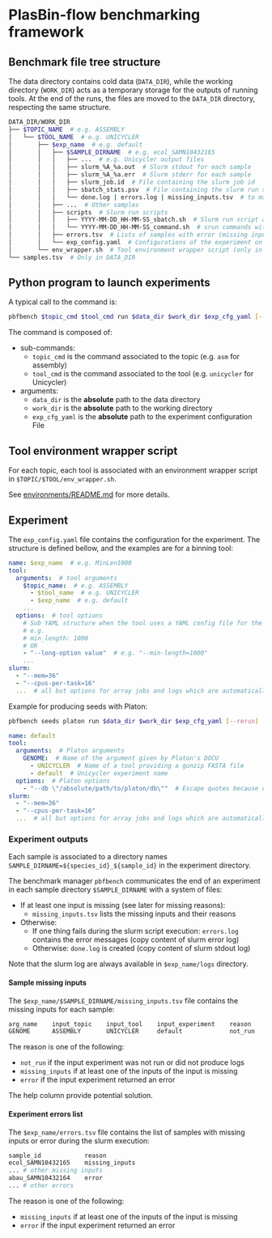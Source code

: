 # PlasBin-flow benchmarking framework

## Benchmark file tree structure

The data directory contains cold data (`DATA_DIR`), while the working directory (`WORK_DIR`) acts as a temporary storage for the outputs of running tools.
At the end of the runs, the files are moved to the `DATA_DIR` directory, respecting the same structure.

```sh
DATA_DIR/WORK_DIR
├── $TOPIC_NAME  # e.g. ASSEMBLY
│   └── $TOOL_NAME  # e.g. UNICYCLER
│       ├── $exp_name  # e.g. default
│       │   ├── $SAMPLE_DIRNAME  # e.g. ecol_SAMN10432165
│       │   │   ├── ...  # e.g. Unicycler output files
│       │   │   ├── slurm_%A_%a.out  # Slurm stdout for each sample
│       │   │   ├── slurm_%A_%a.err  # Slurm stderr for each sample
│       │   │   ├── slurm_job.id  # File containing the slurm job id
│       │   │   ├── sbatch_stats.psv  # File containing the slurm run stats (Pipe Separated Value format)
│       │   │   └── done.log | errors.log | missing_inputs.tsv  # to mark the status of the sample experiment
│       │   ├── ...  # Other samples
│       │   ├── scripts  # Slurm run scripts
│       │   │   ├── YYYY-MM-DD_HH-MM-SS_sbatch.sh  # Slurm run script according to the horodatage
│       │   │   └── YYYY-MM-DD_HH-MM-SS_command.sh  # srun commands without init and close tool environment processes
│       │   ├── errors.tsv  # Lists of samples with error (missing inputs or error during slurm run)
│       │   └── exp_config.yaml  # Configurations of the experiment on the tool for the topic
│       └── env_wrapper.sh  # Tool environment wrapper script (only in DATA_DIR tree)
└── samples.tsv  # Only in DATA_DIR
```

## Python program to launch experiments

A typical call to the command is:
<!-- DOCU fix command args order -->
```sh
pbfbench $topic_cmd $tool_cmd run $data_dir $work_dir $exp_cfg_yaml [--rerun]
```

The command is composed of:

* sub-commands:
  * `topic_cmd` is the command associated to the topic (e.g. `asm` for assembly)
  * `tool_cmd` is the command associated to the tool (e.g. `unicycler` for Unicycler)
* arguments:
  * `data_dir` is the **absolute** path to the data directory
  * `work_dir` is the **absolute** path to the working directory
  * `exp_cfg_yaml` is the **absolute** path to the experiment configuration File

## Tool environment wrapper script

For each topic, each tool is associated with an environment wrapper script in `$TOPIC/$TOOL/env_wrapper.sh`.

See [environments/README.md](environments/README.md) for more details.

## Experiment

The `exp_config.yaml` file contains the configuration for the experiment.
The structure is defined bellow, and the examples are for a binning tool:

```yaml
name: $exp_name  # e.g. MinLen1000
tool:
  arguments:  # tool arguments
    $topic_name:  # e.g. ASSEMBLY
      - $tool_name  # e.g. UNICYCLER
      - $exp_name  # e.g. default
    ...
  options:  # tool options
    # Sub YAML structure when the tool uses a YAML config file for the options
    # e.g.
    # min_length: 1000
    # OR
    - "--long-option value"  # e.g. "--min-length=1000"
    ...
slurm:
  - "--mem=36"
  - "--cpus-per-task=16"
  ...  # all but options for array jobs and logs which are automatically set
```

Example for producing seeds with Platon:

```sh
pbfbench seeds platon run $data_dir $work_dir $exp_cfg_yaml [--rerun]
```

```yaml
name: default
tool:
  arguments:  # Platon arguments
    GENOME:  # Name of the argument given by Platon's DOCU
      - UNICYCLER  # Name of a tool providing a gunzip FASTA file
      - default  # Unicycler experiment name
  options:  # Platon options
    - "--db \"/absolute/path/to/platon/db\""  # Escape quotes because of YAML
slurm:
  - "--mem=36"
  - "--cpus-per-task=16"
  ...  # all but options for array jobs and logs which are automatically set
```

### Experiment outputs

Each sample is associated to a directory names `SAMPLE_DIRNAME=${species_id}_${sample_id}` in the experiment directory.

The benchmark manager `pbfbench` communicates the end of an experiment in each sample directory `$SAMPLE_DIRNAME` with a system of files:

* If at least one input is missing (see later for missing reasons):
  * `missing_inputs.tsv` lists the missing inputs and their reasons
* Otherwise:
  * If one thing fails during the slurm script execution: `errors.log` contains the error messages (copy content of slurm error log)
  * Otherwise: `done.log` is created (copy content of slurm stdout log)

Note that the slurm log are always available in `$exp_name/logs` directory.

#### Sample missing inputs

The `$exp_name/$SAMPLE_DIRNAME/missing_inputs.tsv` file contains the missing inputs for each sample:

```html
arg_name    input_topic    input_tool    input_experiment    reason    help
GENOME      ASSEMBLY       UNICYCLER     default             not_run   "pbfbench asm unicycler run --help"
```

The reason is one of the following:

* `not_run` if the input experiment was not run or did not produce logs
* `missing_inputs` if at least one of the inputs of the input is missing
* `error` if the input experiment returned an error

The help column provide potential solution.

#### Experiment errors list

The `$exp_name/errors.tsv` file contains the list of samples with missing inputs or error during the slurm execution:

```python
sample_id            reason
ecol_SAMN10432165    missing_inputs
... # other missing inputs
abau_SAMN10432164    error
... # other errors
```

The reason is one of the following:

* `missing_inputs` if at least one of the inputs of the input is missing
* `error` if the input experiment returned an error
